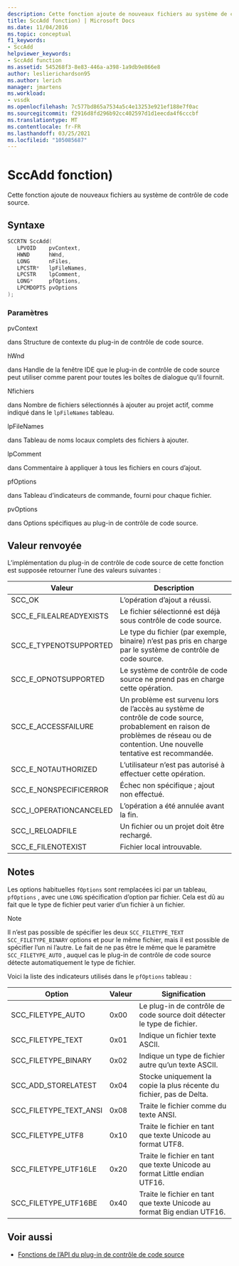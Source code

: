 ```yaml
---
description: Cette fonction ajoute de nouveaux fichiers au système de contrôle de code source.
title: SccAdd fonction) | Microsoft Docs
ms.date: 11/04/2016
ms.topic: conceptual
f1_keywords:
- SccAdd
helpviewer_keywords:
- SccAdd function
ms.assetid: 545268f3-8e83-446a-a398-1a9db9e866e8
author: leslierichardson95
ms.author: lerich
manager: jmartens
ms.workload:
- vssdk
ms.openlocfilehash: 7c577bd865a7534a5c4e13253e921ef188e7f0ac
ms.sourcegitcommit: f2916d8fd296b92cc402597d1d1eecda4f6cccbf
ms.translationtype: MT
ms.contentlocale: fr-FR
ms.lasthandoff: 03/25/2021
ms.locfileid: "105085687"
---
```

# <a name="sccadd-function"></a>SccAdd fonction)
Cette fonction ajoute de nouveaux fichiers au système de contrôle de code source.

## <a name="syntax"></a>Syntaxe

```cpp
SCCRTN SccAdd(
   LPVOID    pvContext,
   HWND      hWnd,
   LONG      nFiles,
   LPCSTR*   lpFileNames,
   LPCSTR    lpComment,
   LONG*     pfOptions,
   LPCMDOPTS pvOptions
);
```

### <a name="parameters"></a>Paramètres
 pvContext

dans Structure de contexte du plug-in de contrôle de code source.

 hWnd

dans Handle de la fenêtre IDE que le plug-in de contrôle de code source peut utiliser comme parent pour toutes les boîtes de dialogue qu’il fournit.

 Nfichiers

dans Nombre de fichiers sélectionnés à ajouter au projet actif, comme indiqué dans le `lpFileNames` tableau.

 lpFileNames

dans Tableau de noms locaux complets des fichiers à ajouter.

 lpComment

dans Commentaire à appliquer à tous les fichiers en cours d’ajout.

 pfOptions

dans Tableau d’indicateurs de commande, fourni pour chaque fichier.

 pvOptions

dans Options spécifiques au plug-in de contrôle de code source.

## <a name="return-value"></a>Valeur renvoyée
 L’implémentation du plug-in de contrôle de code source de cette fonction est supposée retourner l’une des valeurs suivantes :

|Valeur|Description|
|-----------|-----------------|
|SCC_OK|L’opération d’ajout a réussi.|
|SCC_E_FILEALREADYEXISTS|Le fichier sélectionné est déjà sous contrôle de code source.|
|SCC_E_TYPENOTSUPPORTED|Le type du fichier (par exemple, binaire) n’est pas pris en charge par le système de contrôle de code source.|
|SCC_E_OPNOTSUPPORTED|Le système de contrôle de code source ne prend pas en charge cette opération.|
|SCC_E_ACCESSFAILURE|Un problème est survenu lors de l’accès au système de contrôle de code source, probablement en raison de problèmes de réseau ou de contention. Une nouvelle tentative est recommandée.|
|SCC_E_NOTAUTHORIZED|L’utilisateur n’est pas autorisé à effectuer cette opération.|
|SCC_E_NONSPECIFICERROR|Échec non spécifique ; ajout non effectué.|
|SCC_I_OPERATIONCANCELED|L’opération a été annulée avant la fin.|
|SCC_I_RELOADFILE|Un fichier ou un projet doit être rechargé.|
|SCC_E_FILENOTEXIST|Fichier local introuvable.|

## <a name="remarks"></a>Notes
 Les options habituelles `fOptions` sont remplacées ici par un tableau, `pfOptions` , avec une `LONG` spécification d’option par fichier. Cela est dû au fait que le type de fichier peut varier d’un fichier à un fichier.

> [!NOTE]
> Il n’est pas possible de spécifier les deux `SCC_FILETYPE_TEXT` `SCC_FILETYPE_BINARY` options et pour le même fichier, mais il est possible de spécifier l’un ni l’autre. Le fait de ne pas être le même que le paramètre `SCC_FILETYPE_AUTO` , auquel cas le plug-in de contrôle de code source détecte automatiquement le type de fichier.

 Voici la liste des indicateurs utilisés dans le `pfOptions` tableau :

|Option|Valeur|Signification|
|------------|-----------|-------------|
|SCC_FILETYPE_AUTO|0x00|Le plug-in de contrôle de code source doit détecter le type de fichier.|
|SCC_FILETYPE_TEXT|0x01|Indique un fichier texte ASCII.|
|SCC_FILETYPE_BINARY|0x02|Indique un type de fichier autre qu’un texte ASCII.|
|SCC_ADD_STORELATEST|0x04|Stocke uniquement la copie la plus récente du fichier, pas de Delta.|
|SCC_FILETYPE_TEXT_ANSI|0x08|Traite le fichier comme du texte ANSI.|
|SCC_FILETYPE_UTF8|0x10|Traite le fichier en tant que texte Unicode au format UTF8.|
|SCC_FILETYPE_UTF16LE|0x20|Traite le fichier en tant que texte Unicode au format Little endian UTF16.|
|SCC_FILETYPE_UTF16BE|0x40|Traite le fichier en tant que texte Unicode au format Big endian UTF16.|

## <a name="see-also"></a>Voir aussi
- [Fonctions de l’API du plug-in de contrôle de code source](../extensibility/source-control-plug-in-api-functions.md)
